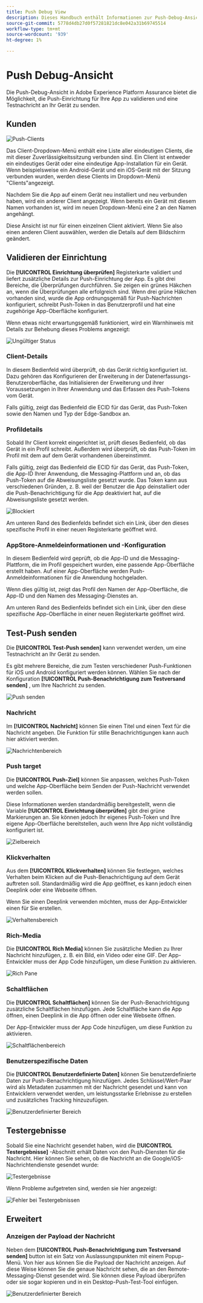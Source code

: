 ```yaml
---
title: Push Debug View
description: Dieses Handbuch enthält Informationen zur Push-Debug-Ansicht in Adobe Experience Platform Assurance.
source-git-commit: 5778d4db27d0f57281821dc8e042a31b69745514
workflow-type: tm+mt
source-wordcount: '939'
ht-degree: 1%

---
```



# Push Debug-Ansicht

Die Push-Debug-Ansicht in Adobe Experience Platform Assurance bietet die Möglichkeit, die Push-Einrichtung für Ihre App zu validieren und eine Testnachricht an Ihr Gerät zu senden.

## Kunden

![Push-Clients](./images/push-debug-view/clients.png)

Das Client-Dropdown-Menü enthält eine Liste aller eindeutigen Clients, die mit dieser Zuverlässigkeitssitzung verbunden sind. Ein Client ist entweder ein eindeutiges Gerät oder eine eindeutige App-Installation für ein Gerät. Wenn beispielsweise ein Android-Gerät und ein iOS-Gerät mit der Sitzung verbunden wurden, werden diese Clients im Dropdown-Menü &quot;Clients&quot;angezeigt.

Nachdem Sie die App auf einem Gerät neu installiert und neu verbunden haben, wird ein anderer Client angezeigt. Wenn bereits ein Gerät mit diesem Namen vorhanden ist, wird im neuen Dropdown-Menü eine 2 an den Namen angehängt.

Diese Ansicht ist nur für einen einzelnen Client aktiviert. Wenn Sie also einen anderen Client auswählen, werden die Details auf dem Bildschirm geändert.

## Validieren der Einrichtung

Die **[!UICONTROL Einrichtung überprüfen]** Registerkarte validiert und liefert zusätzliche Details zur Push-Einrichtung der App. Es gibt drei Bereiche, die Überprüfungen durchführen. Sie zeigen ein grünes Häkchen an, wenn die Überprüfungen alle erfolgreich sind. Wenn drei grüne Häkchen vorhanden sind, wurde die App ordnungsgemäß für Push-Nachrichten konfiguriert, schreibt Push-Token in das Benutzerprofil und hat eine zugehörige App-Oberfläche konfiguriert.

Wenn etwas nicht erwartungsgemäß funktioniert, wird ein Warnhinweis mit Details zur Behebung dieses Problems angezeigt:

![Ungültiger Status](./images/push-debug-view/invalid-state.png)

### Client-Details

In diesem Bedienfeld wird überprüft, ob das Gerät richtig konfiguriert ist. Dazu gehören das Konfigurieren der Erweiterung in der Datenerfassungs-Benutzeroberfläche, das Initialisieren der Erweiterung und ihrer Voraussetzungen in Ihrer Anwendung und das Erfassen des Push-Tokens vom Gerät.

Falls gültig, zeigt das Bedienfeld die ECID für das Gerät, das Push-Token sowie den Namen und Typ der Edge-Sandbox an.

### Profildetails

Sobald Ihr Client korrekt eingerichtet ist, prüft dieses Bedienfeld, ob das Gerät in ein Profil schreibt. Außerdem wird überprüft, ob das Push-Token im Profil mit dem auf dem Gerät vorhandenen übereinstimmt.

Falls gültig, zeigt das Bedienfeld die ECID für das Gerät, das Push-Token, die App-ID Ihrer Anwendung, die Messaging-Plattform und an, ob das Push-Token auf die Abweisungsliste gesetzt wurde. Das Token kann aus verschiedenen Gründen, z. B. weil der Benutzer die App deinstalliert oder die Push-Benachrichtigung für die App deaktiviert hat, auf die Abweisungsliste gesetzt werden.

![Blockiert](./images/push-debug-view/deny-list-blocked.png)

Am unteren Rand des Bedienfelds befindet sich ein Link, über den dieses spezifische Profil in einer neuen Registerkarte geöffnet wird.

### AppStore-Anmeldeinformationen und -Konfiguration

In diesem Bedienfeld wird geprüft, ob die App-ID und die Messaging-Plattform, die im Profil gespeichert wurden, eine passende App-Oberfläche erstellt haben. Auf einer App-Oberfläche werden Push-Anmeldeinformationen für die Anwendung hochgeladen.

Wenn dies gültig ist, zeigt das Profil den Namen der App-Oberfläche, die App-ID und den Namen des Messaging-Dienstes an.

Am unteren Rand des Bedienfelds befindet sich ein Link, über den diese spezifische App-Oberfläche in einer neuen Registerkarte geöffnet wird.

## Test-Push senden

Die **[!UICONTROL Test-Push senden]** kann verwendet werden, um eine Testnachricht an Ihr Gerät zu senden.

Es gibt mehrere Bereiche, die zum Testen verschiedener Push-Funktionen für iOS und Android konfiguriert werden können. Wählen Sie nach der Konfiguration **[!UICONTROL Push-Benachrichtigung zum Testversand senden]** , um Ihre Nachricht zu senden.

![Push senden](./images/push-debug-view/send.png)

### Nachricht

Im **[!UICONTROL Nachricht]** können Sie einen Titel und einen Text für die Nachricht angeben. Die Funktion für stille Benachrichtigungen kann auch hier aktiviert werden.

![Nachrichtenbereich](./images/push-debug-view/message-pane.png)

### Push target

Die **[!UICONTROL Push-Ziel]** können Sie anpassen, welches Push-Token und welche App-Oberfläche beim Senden der Push-Nachricht verwendet werden sollen.

Diese Informationen werden standardmäßig bereitgestellt, wenn die Variable **[!UICONTROL Einrichtung überprüfen]** gibt drei grüne Markierungen an. Sie können jedoch Ihr eigenes Push-Token und Ihre eigene App-Oberfläche bereitstellen, auch wenn Ihre App nicht vollständig konfiguriert ist.

![Zielbereich](./images/push-debug-view/target-pane.png)

### Klickverhalten

Aus dem **[!UICONTROL Klickverhalten]** können Sie festlegen, welches Verhalten beim Klicken auf die Push-Benachrichtigung auf dem Gerät auftreten soll. Standardmäßig wird die App geöffnet, es kann jedoch einen Deeplink oder eine Webseite öffnen.

Wenn Sie einen Deeplink verwenden möchten, muss der App-Entwickler einen für Sie erstellen.

![Verhaltensbereich](./images/push-debug-view/click-behavior.png)

### Rich-Media

Die **[!UICONTROL Rich Media]** können Sie zusätzliche Medien zu Ihrer Nachricht hinzufügen, z. B. ein Bild, ein Video oder eine GIF. Der App-Entwickler muss der App Code hinzufügen, um diese Funktion zu aktivieren.

![Rich Pane](./images/push-debug-view/rich-pane.png)

### Schaltflächen       

Die **[!UICONTROL Schaltflächen]** können Sie der Push-Benachrichtigung zusätzliche Schaltflächen hinzufügen. Jede Schaltfläche kann die App öffnen, einen Deeplink in die App öffnen oder eine Webseite öffnen.

Der App-Entwickler muss der App Code hinzufügen, um diese Funktion zu aktivieren.

![Schaltflächenbereich](./images/push-debug-view/buttons-pane.png)

### Benutzerspezifische Daten

Die **[!UICONTROL Benutzerdefinierte Daten]** können Sie benutzerdefinierte Daten zur Push-Benachrichtigung hinzufügen. Jedes Schlüssel/Wert-Paar wird als Metadaten zusammen mit der Nachricht gesendet und kann von Entwicklern verwendet werden, um leistungsstarke Erlebnisse zu erstellen und zusätzliches Tracking hinzuzufügen.

![Benutzerdefinierter Bereich](./images/push-debug-view/custom-pane.png)

## Testergebnisse

Sobald Sie eine Nachricht gesendet haben, wird die **[!UICONTROL Testergebnisse]** -Abschnitt erhält Daten von den Push-Diensten für die Nachricht. Hier können Sie sehen, ob die Nachricht an die Google/iOS-Nachrichtendienste gesendet wurde:

![Testergebnisse](./images/push-debug-view/test-results.png)

Wenn Probleme aufgetreten sind, werden sie hier angezeigt:

![Fehler bei Testergebnissen](./images/push-debug-view/test-error.png)

## Erweitert

### Anzeigen der Payload der Nachricht

Neben dem **[!UICONTROL Push-Benachrichtigung zum Testversand senden]** button ist ein Satz von Auslassungspunkten mit einem Popup-Menü. Von hier aus können Sie die Payload der Nachricht anzeigen. Auf diese Weise können Sie die genaue Nachricht sehen, die an den Remote-Messaging-Dienst gesendet wird. Sie können diese Payload überprüfen oder sie sogar kopieren und in ein Desktop-Push-Test-Tool einfügen.

![Benutzerdefinierter Bereich](./images/push-debug-view/message-payload.png)

